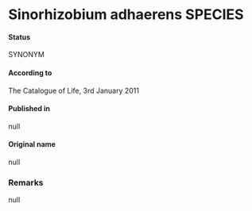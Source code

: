 Sinorhizobium adhaerens SPECIES
=======

#### Status
SYNONYM

#### According to
The Catalogue of Life, 3rd January 2011

#### Published in
null

#### Original name
null

### Remarks
null